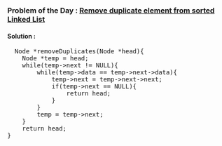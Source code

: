 ### Problem of the Day : [Remove duplicate element from sorted Linked List](https://practice.geeksforgeeks.org/problems/remove-duplicate-element-from-sorted-linked-list/1)

#### Solution :
<pre>
  Node *removeDuplicates(Node *head){
    Node *temp = head;
    while(temp->next != NULL){
        while(temp->data == temp->next->data){
            temp->next = temp->next->next;
            if(temp->next == NULL){
                return head;
            }
        }
        temp = temp->next;
    }
    return head;
}
</pre>

